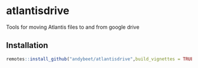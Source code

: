 # atlantisdrive

Tools for moving Atlantis files to and from google drive

## Installation

``` r
remotes::install_github("andybeet/atlantisdrive",build_vignettes = TRUE)
```
